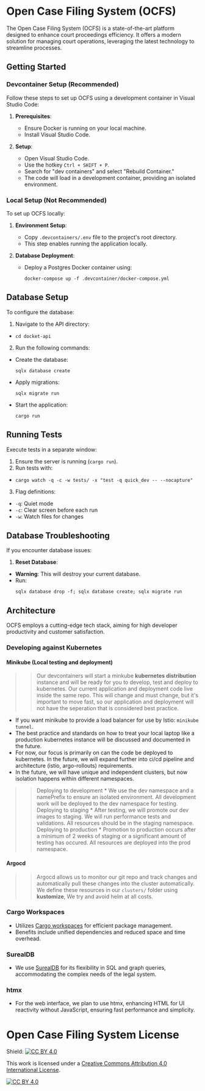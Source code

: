 # Open Case Filing System (OCFS)

The Open Case Filing System (OCFS) is a state-of-the-art platform designed to enhance court proceedings efficiency. It offers a modern solution for managing court operations, leveraging the latest technology to streamline processes.

## Getting Started

### Devcontainer Setup (Recommended)
Follow these steps to set up OCFS using a development container in Visual Studio Code:

1. **Prerequisites**:
   - Ensure Docker is running on your local machine.
   - Install Visual Studio Code.

2. **Setup**:
   - Open Visual Studio Code.
   - Use the hotkey `Ctrl + SHIFT + P`.
   - Search for "dev containers" and select "Rebuild Container."
   - The code will load in a development container, providing an isolated environment.

### Local Setup (Not Recommended)
To set up OCFS locally:

1. **Environment Setup**:
   - Copy `.devcontainers/.env` file to the project's root directory.
   - This step enables running the application locally.

2. **Database Deployment**:
   - Deploy a Postgres Docker container using:
     ```
     docker-compose up -f .devcontainer/docker-compose.yml
     ```



## Database Setup

To configure the database:

1. Navigate to the API directory:
- `cd docket-api`

2. Run the following commands:
- Create the database:
  ```
  sqlx database create
  ```
- Apply migrations:
  ```
  sqlx migrate run
  ```
- Start the application:
  ```
  cargo run
  ```

## Running Tests

Execute tests in a separate window:


1. Ensure the server is running (`cargo run`).
2. Run tests with:
- `cargo watch -q -c -w tests/ -x "test -q quick_dev -- --nocapture"`
3. Flag definitions:
- `-q`: Quiet mode
- `-c`: Clear screen before each run
- `-w`: Watch files for changes


## Database Troubleshooting

If you encounter database issues:

1. **Reset Database**:
- **Warning**: This will destroy your current database.
- Run:
  ```
  sqlx database drop -f; sqlx database create; sqlx migrate run
  ```

## Architecture

OCFS employs a cutting-edge tech stack, aiming for high developer productivity and customer satisfaction.


### Developing against Kubernetes
#### Minikube (Local testing and deployment)
>> Our devcontainers will start a minkube **kubernetes distribution** instance and will be ready for you to develop, test and deploy to kubernetes. 
Our current application and deployment code live inside the same repo. This will change and must change, but it's important to move fast, so our application and deployment will not have the seperation that is considered best practice. 

* If you want minikube to provide a load balancer for use by Istio: `minikube tunnel`.
* The best practice and standards on how to treat your local laptop like a production kubernetes instance will be discussed and documented in the future. 
* For now, our focus is primarily on can the code be deployed to kubernetes. In the future, we will expand further into ci/cd pipeline and architecture (istio, argo-rollouts) requirements.
* In the future, we will have unique and independent clusters, but now isolation happens within different namespaces.

>> Deploying to development
    * We use the dev namespace and a namePrefix to ensure an isolated environment. All development work will be deployed to the dev namespace for testing.
>> Deploying to staging
    * After testing, we will promote our dev images to staging. We will run performance tests and validations. All resources should be in the staging namespace.
>> Deploying to production
    * Promotion to production occurs after a minimum of 2 weeks of staging or a significant amount of testing has occured. All resources are deployed into the prod namespace.  

#### Argocd
>> Argocd allows us to monitor our git repo and track changes and automatically pull these changes into the cluster automatically. We define these resources in our `clusters/` folder using **kustomize**, We try and avoid helm at all costs. 


### Cargo Workspaces

- Utilizes [Cargo workspaces](https://doc.rust-lang.org/book/ch14-03-cargo-workspaces.html) for efficient package management.
- Benefits include unified dependencies and reduced space and time overhead.

### SurealDB

- We use [SurealDB](https://surealdb.com) for its flexibility in SQL and graph queries, accommodating the complex needs of the legal system.

### htmx

- For the web interface, we plan to use htmx, enhancing HTML for UI reactivity without JavaScript, ensuring fast performance and simplicity.

# Open Case Filing System License
Shield: [![CC BY 4.0][cc-by-shield]][cc-by]

This work is licensed under a
[Creative Commons Attribution 4.0 International License][cc-by].

[![CC BY 4.0][cc-by-image]][cc-by]

[cc-by]: http://creativecommons.org/licenses/by/4.0/
[cc-by-image]: https://i.creativecommons.org/l/by/4.0/88x31.png
[cc-by-shield]: https://img.shields.io/badge/License-CC%20BY%204.0-lightgrey.svg